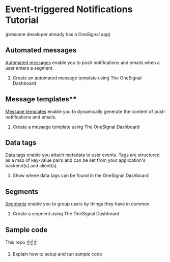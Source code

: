 # Event-triggered Notifications Tutorial

(presume developer already has a OneSignal app)


## Automated messages

[Automated messages](https://documentation.onesignal.com/docs/automated-messages) enable you to push notifications and emails when a user enters a segment.

1. Create an automated message template using The OneSignal Dashboard


## Message templates**

[Message templates](https://documentation.onesignal.com/docs/templates) enable you to dynamically generate the content of push notifications and emails.

1. Create a message template using The OneSignal Dashboard


## Data tags

[Data tags](https://documentation.onesignal.com/docs/add-user-data-tags) enable you attach metadata to user events. 
Tags are structured as a map of key-value pairs and can be set from your application's backend(s) and client(s).


1. Show where data tags can be found in the OneSignal Dashboard


## Segments

[Segments](https://documentation.onesignal.com/docs/segmentation) enable you to group users by things they have in common.

1. Create a segment using The OneSignal Dashboard


## Sample code 

This repo ☝️☝️☝️

1. Explain how to setup and run sample code
